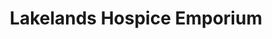 ---
title: "Lakelands Hospice Emporium"
url: /corby/lakelands-hospice-emporium/
shop: Gebrauchtwaren
---